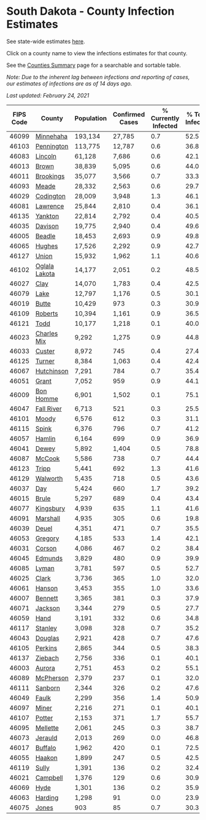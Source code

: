 # South Dakota - County Infection Estimates

See state-wide estimates [here](/infections/us-sd).

Click on a county name to view the infections estimates for that county.

See the [Counties Summary](/infections/summary-counties) page for a searchable and sortable table.

*Note: Due to the inherent lag between infections and reporting of cases, our estimates of infections are as of 14 days ago.*

*Last updated: February 24, 2021*

|   FIPS Code |                         County |   Population |   Confirmed Cases |   % Currently Infected |   % Total Infected |
|-------------|--------------------------------|--------------|-------------------|------------------------|--------------------|
|       46099 |         [Minnehaha](minnehaha) |      193,134 |            27,785 |                    0.7 |               52.5 |
|       46103 |       [Pennington](pennington) |      113,775 |            12,787 |                    0.6 |               36.8 |
|       46083 |             [Lincoln](lincoln) |       61,128 |             7,686 |                    0.6 |               42.1 |
|       46013 |                 [Brown](brown) |       38,839 |             5,095 |                    0.6 |               44.0 |
|       46011 |         [Brookings](brookings) |       35,077 |             3,566 |                    0.7 |               33.3 |
|       46093 |                 [Meade](meade) |       28,332 |             2,563 |                    0.6 |               29.7 |
|       46029 |         [Codington](codington) |       28,009 |             3,948 |                    1.3 |               46.1 |
|       46081 |           [Lawrence](lawrence) |       25,844 |             2,810 |                    0.4 |               36.1 |
|       46135 |             [Yankton](yankton) |       22,814 |             2,792 |                    0.4 |               40.5 |
|       46035 |             [Davison](davison) |       19,775 |             2,940 |                    0.4 |               49.6 |
|       46005 |               [Beadle](beadle) |       18,453 |             2,693 |                    0.9 |               49.8 |
|       46065 |               [Hughes](hughes) |       17,526 |             2,292 |                    0.9 |               42.7 |
|       46127 |                 [Union](union) |       15,932 |             1,962 |                    1.1 |               40.6 |
|       46102 | [Oglala Lakota](oglala-lakota) |       14,177 |             2,051 |                    0.2 |               48.5 |
|       46027 |                   [Clay](clay) |       14,070 |             1,783 |                    0.4 |               42.5 |
|       46079 |                   [Lake](lake) |       12,797 |             1,176 |                    0.5 |               30.1 |
|       46019 |                 [Butte](butte) |       10,429 |               973 |                    0.3 |               30.9 |
|       46109 |             [Roberts](roberts) |       10,394 |             1,161 |                    0.9 |               36.5 |
|       46121 |                   [Todd](todd) |       10,177 |             1,218 |                    0.1 |               40.0 |
|       46023 |     [Charles Mix](charles-mix) |        9,292 |             1,275 |                    0.9 |               44.8 |
|       46033 |               [Custer](custer) |        8,972 |               745 |                    0.4 |               27.4 |
|       46125 |               [Turner](turner) |        8,384 |             1,063 |                    0.4 |               42.4 |
|       46067 |       [Hutchinson](hutchinson) |        7,291 |               784 |                    0.7 |               35.4 |
|       46051 |                 [Grant](grant) |        7,052 |               959 |                    0.9 |               44.1 |
|       46009 |         [Bon Homme](bon-homme) |        6,901 |             1,502 |                    0.1 |               75.1 |
|       46047 |       [Fall River](fall-river) |        6,713 |               521 |                    0.3 |               25.5 |
|       46101 |                 [Moody](moody) |        6,576 |               612 |                    0.3 |               31.1 |
|       46115 |                 [Spink](spink) |        6,376 |               796 |                    0.7 |               41.2 |
|       46057 |               [Hamlin](hamlin) |        6,164 |               699 |                    0.9 |               36.9 |
|       46041 |                 [Dewey](dewey) |        5,892 |             1,404 |                    0.5 |               78.8 |
|       46087 |               [McCook](mccook) |        5,586 |               738 |                    0.7 |               44.4 |
|       46123 |                 [Tripp](tripp) |        5,441 |               692 |                    1.3 |               41.6 |
|       46129 |           [Walworth](walworth) |        5,435 |               718 |                    0.5 |               43.6 |
|       46037 |                     [Day](day) |        5,424 |               660 |                    1.7 |               39.2 |
|       46015 |                 [Brule](brule) |        5,297 |               689 |                    0.4 |               43.4 |
|       46077 |         [Kingsbury](kingsbury) |        4,939 |               635 |                    1.1 |               41.6 |
|       46091 |           [Marshall](marshall) |        4,935 |               305 |                    0.6 |               19.8 |
|       46039 |                 [Deuel](deuel) |        4,351 |               471 |                    0.7 |               35.5 |
|       46053 |             [Gregory](gregory) |        4,185 |               533 |                    1.4 |               42.1 |
|       46031 |               [Corson](corson) |        4,086 |               467 |                    0.2 |               38.4 |
|       46045 |             [Edmunds](edmunds) |        3,829 |               480 |                    0.9 |               39.9 |
|       46085 |                 [Lyman](lyman) |        3,781 |               597 |                    0.5 |               52.7 |
|       46025 |                 [Clark](clark) |        3,736 |               365 |                    1.0 |               32.0 |
|       46061 |               [Hanson](hanson) |        3,453 |               355 |                    1.0 |               33.6 |
|       46007 |             [Bennett](bennett) |        3,365 |               381 |                    0.3 |               37.9 |
|       46071 |             [Jackson](jackson) |        3,344 |               279 |                    0.5 |               27.7 |
|       46059 |                   [Hand](hand) |        3,191 |               332 |                    0.6 |               34.8 |
|       46117 |             [Stanley](stanley) |        3,098 |               328 |                    0.7 |               35.2 |
|       46043 |             [Douglas](douglas) |        2,921 |               428 |                    0.7 |               47.6 |
|       46105 |             [Perkins](perkins) |        2,865 |               344 |                    0.5 |               38.3 |
|       46137 |             [Ziebach](ziebach) |        2,756 |               336 |                    0.1 |               40.1 |
|       46003 |               [Aurora](aurora) |        2,751 |               453 |                    0.2 |               55.1 |
|       46089 |         [McPherson](mcpherson) |        2,379 |               237 |                    0.1 |               32.0 |
|       46111 |             [Sanborn](sanborn) |        2,344 |               326 |                    0.2 |               47.6 |
|       46049 |                 [Faulk](faulk) |        2,299 |               356 |                    1.4 |               50.9 |
|       46097 |                 [Miner](miner) |        2,216 |               271 |                    0.1 |               40.1 |
|       46107 |               [Potter](potter) |        2,153 |               371 |                    1.7 |               55.7 |
|       46095 |           [Mellette](mellette) |        2,061 |               245 |                    0.3 |               38.7 |
|       46073 |             [Jerauld](jerauld) |        2,013 |               269 |                    0.0 |               46.8 |
|       46017 |             [Buffalo](buffalo) |        1,962 |               420 |                    0.1 |               72.5 |
|       46055 |               [Haakon](haakon) |        1,899 |               247 |                    0.5 |               42.5 |
|       46119 |                 [Sully](sully) |        1,391 |               136 |                    0.2 |               32.4 |
|       46021 |           [Campbell](campbell) |        1,376 |               129 |                    0.6 |               30.9 |
|       46069 |                   [Hyde](hyde) |        1,301 |               136 |                    0.2 |               35.9 |
|       46063 |             [Harding](harding) |        1,298 |                91 |                    0.0 |               23.9 |
|       46075 |                 [Jones](jones) |          903 |                85 |                    0.7 |               30.3 |